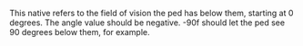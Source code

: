 This native refers to the field of vision the ped has below them, starting at 0 degrees. The angle value should be negative.
-90f should let the ped see 90 degrees below them, for example.
